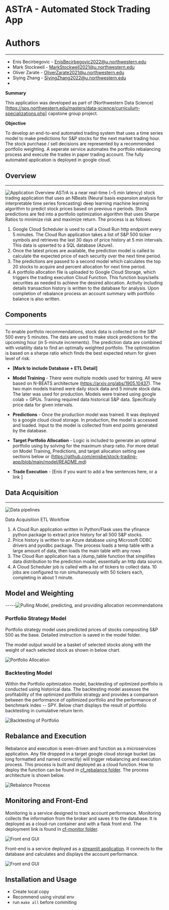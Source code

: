# ASTrA - Automated Stock Trading App

# Authors
----

- Enis Becirbegovic - EnisBecirbegovic2022@u.northwestern.edu
- Mark Stockwell - MarkStockwell2021@u.northwestern.edu
- Oliver Zarate - OliverZarate2021@u.northwestern.edu
- Siying Zhang - SiyingZhang2022@u.northwestern.edu
- 
**Summary**

This application was developed as part of (Northwestern Data Science)[https://sps.northwestern.edu/masters/data-science/curriculum-specializations.php] capstone group project. 

**Objective** 

To develop an end-to-end automated trading system that uses a time series model to make predictions for S&P stocks for the next market trading hour. The stock purchase / sell decisions are represented by a recommended portfolio weighting. A seperate service automates the portfolio rebalancing process and execute the trades in paper trading account. The fully automated application is deployed in google cloud. 

## Overview
------
<img src="./images/overview.png" alt="Application Overview"> 
ASTrA is a near real-time (~5 min latency) stock trading application that uses an NBeats (Neural basis expansion analysis for interpretable time series forecasting) deep learning machine learning algorithm to predict stock prices based on previous n periods. Stock predictions are fed into a portfolio optimization algorithm that uses Sharpe Ratios to minimize risk and maximize return. The process is as follows:

1. Google Cloud Scheduler is used to call a Cloud Run http endpoint every 5 minutes. The Cloud Run application takes a list of S&P 500 ticker symbols and retrieves the last 30 days of price history at 5 min intervals. This data is upserted to a SQL database (Azure).
2. Once the latest prices are available, the prediction model is called to calculate the expected price of each security over the next time period.
3. The predictions are passed to a second model which calculates the top 20 stocks to acquire and percent allocation for next time period.
4. A portfolio allocation file is uploaded to Google Cloud Storage, which triggers the trading execution Cloud Function. This function buys/sells securities as needed to achieve the desired allocation. Activity including details transaction history is written to the database for analysis. Upon completion of rebalance process an account summary with portfolio balance is also written.

  
## Components
------

To enable portfolio recommendations, stock data is collected on the S&P 500 every 5 minutes. The data are used to make stock predictions for the upcoming hour (in 5-minute increments). The prediction data are combined with volatility data to find an optimally  weighted portfolio. The optimization is based on a sharpe ratio which finds the best expected return for given level of risk.

- **[Mark to include Database + ETL Detail]**

- **Model Training** -  There were multiple models used for training. All were based on N-BEATS architecture (https://arxiv.org/abs/1905.10437). The two main models trained were daily stock data and 5 minute stock data. The later was used for production. Models were trained using google colab + GPUs. Training required data historical S&P data. Specifically price data for given intervals. 
- **Predictions** - Once the production model was trained. It was deployed to a google cloud cloud storage. In production, the model is accessed and loaded. Input to the model is collected from end points generated by the database. 
- **Target Portfolio Allocation** -  Logic is included to generate an optimal portfolio using by solving for the maximum sharp ratio. For more detail on Model Training, Predictions, and target allocation setting see sections below or (https://github.com/enisbe/stock-trading-app/blob/main/model/README.md)
- **Trade Execution** - [Enis if you want to add a few sentences here, or a link ] 

## Data Acquisition
-----
<img src="./images/ETL.png" alt="Data pipelines"> 

Data Acquisition ETL Workflow

1. A Cloud Run application written in Python/Flask uses the yfinance python package to extract price history for all 500 S&P stocks.
2. Price history is written to an Azure database using Microsoft ODBC drivers and pyodbc package. The process loads a temp table with a large amount of data, then loads the main table with any rows 
3. The Cloud Run application has a /dump_table function that simplifies data distribution to the prediction model, essentially an http data source.
4. A Cloud Scheduler job is called with a list of tickers to collect data. 10 jobs are configured to run simultaneously with 50 tickers each, completing in about 1 minute.

## Model and Weighting

-----<img src="./images/cloud-run-predict&weight.png" alt="Pulling Model, predicting, and providing allocation recommendations"> 

### Portfolio Strategy Model

Portfolio strategy model uses predicted prices of stocks compositing S&P 500 as the base. Detailed instruction is saved in the model folder.

The model output would be a basket of selected stocks along with the weight of each selected stock as shown in below chart.

<img src="./images/weights.png" alt="Portfolio Allocation">

### Backtesting Model

Within the Portfolio opitmization model, backtesting of opitmized portfolio is conducted using historical data. The backtesting model assesses the profitability of the optimized portfolio strategy and provides a comparison between the performance of opitimized portfolio and the performance of benchmark index -- SPY. Below chart displays the result of portfolio backtesting in cumulative return term.

<img src="./images/backtest.png" alt="Backtesting of Portfolio">


Rebalance and Execution
-----

Rebalance and execution is even-driven and function as a microservices application. Any file dropped in a target google cloud storage bucket (as long formatted and named correctly) will trigger rebalancing and execution process. This process is built and deployed as a cloud function. How to deploy the function can be found in [cf_rebalance folder](https://github.com/enisbe/stock-trading-app/tree/main/cf_rebalance). The process architecture is shown below.

<img src="./images/rebalance-process.png" alt="Rebalance Process"> 


Monitoring and Front-End
-----

Monitoring is a service designed to track account performance. Monitoring collects the information from the broker and saves it to the database. It is deployed as a cloud-run container and with a flask front end. The deployment link is found in [cf-monitor folder](https://github.com/enisbe/stock-trading-app/tree/main/cf_monitor).

<img src="./images/monitor-frontend.png" alt="Front end GUI"> 

Front-end is a service deployed as a [streamlit application](https://github.com/enisbe/stock-trading-app/tree/main/front_end). It connects to the database and calculates and displays the account performance.

<img src="./images/front-end.png" alt="Front end GUI"> 

Installation and Usage
-----

* Create local copy 
* Recommend using virutal env 
* run `make all` before commiting

